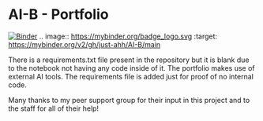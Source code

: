 # AI-B - Portfolio
[![Binder](https://mybinder.org/badge_logo.svg)](https://mybinder.org/v2/gh/just-ahh/AI-B/main)
.. image:: https://mybinder.org/badge_logo.svg
 :target: https://mybinder.org/v2/gh/just-ahh/AI-B/main

There is a requirements.txt file present in the repository but it is blank due to the notebook not having any code inside of it. The portfolio makes use of external AI tools. The requirements file is added just for proof of no internal code.

Many thanks to my peer support group for their input in this project and to the staff for all of their help!
